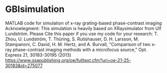 # GBIsimulation
 MATLAB code for simulation of x-ray grating-based phase-contrast imaging  
Acknowlegment: This simulation is heavily based on XRaysimulator from Ulf Lundström.
Please Cite this paper if you use my code for your research: T. Zhou, U. Lundström, T. Thüring, S. Rutishauser, D. H. Larsson, M. Stampanoni, C. David, H. M. Hertz, and A. Burvall, "Comparison of two x-ray phase-contrast imaging methods with a microfocus source," Opt. Express 21, 30183-30195 (2013)
https://www.osapublishing.org/oe/fulltext.cfm?uri=oe-21-25-30183&id=275077
